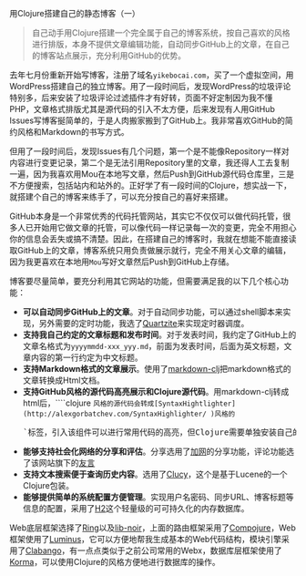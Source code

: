 用Clojure搭建自己的静态博客（一）

>自己动手用Clojure搭建一个完全属于自己的博客系统，按自己喜欢的风格进行排版，本身不提供文章编辑功能，自动同步GitHub上的文章，在自己的博客站点展示，充分利用GitHub的优势。

去年七月份重新开始写博客，注册了域名`yikebocai.com`，买了一个虚拟空间，用WordPress搭建自己的独立博客。用了一段时间后，发现WordPress的垃圾评论特别多，后来安装了垃圾评论过滤插件才有好转，页面不好定制因为我不懂PHP，文章格式排版尤其是源代码的引入不太方便，后来发现有人用GitHub Issues写博客挻简单的，于是人肉搬家搬到了GitHub上。我非常喜欢GitHub的简约风格和Markdown的书写方式。

但用了一段时间后，发现Issues有几个问题，第一个是不能像Repository一样对内容进行变更记录，第二个是无法引用Repository里的文章，我还得人工去复制一遍，因为我喜欢用Mou在本地写文章，然后Push到GitHub源代码仓库里，三是不方便搜索，包括站内和站外的。正好学了有一段时间的Clojure，想实战一下，就搭建个自己的博客来练手了，可以充分按自己的喜好来搭建。

GitHub本身是一个非常优秀的代码托管网站，其实它不仅仅可以做代码托管，很多人已开始用它做文章的托管，可以像代码一样记录每一次的变更，完全不用担心你的信息会丢失或搞不清楚。因此，在搭建自己的博客时，我就在想能不能直接读取GitHub上的文章，博客系统只用负责做展示就行，完全不用关心文章的编辑，因为我更喜欢在本地用`Mou`写好文章然后Push到GitHub上存储。

博客要尽量简单，要充分利用其它网站的功能，但需要满足我的以下几个核心功能：

* **可以自动同步GitHub上的文章**。对于自动同步功能，可以通过shell脚本来实现，另外需要的定时功能，我选了[Quartzite](http://clojurequartz.info/)来实现定时器调度。
* **支持我自己约定的文章标题和发布时间**。对于发表时间，我约定了GitHub上的文章名格式为`yyyymmdd-xxx_yyy.md`，前面为发表时间，后面为英文标题，文章内容的第一行约定为中文标题。
* **支持Markdown格式的文章展示**。使用了[markdown-clj](https://github.com/yogthos/markdown-clj)把markdown格式的文章转换成Html文档。
* **支持GitHub风格的源代码高亮展示和Clojure源代码**。用markdown-clj转成html后，````clojure `风格的源代码会转成[SyntaxHightlighter](http://alexgorbatchev.com/SyntaxHighlighter/ )风格的`<pre>`标签，引入该组件可以进行常用代码的高亮，但Clojure需要单独安装自己的[shClojureBrusher](https://github.com/sattvik/sh-clojure)。
* **能够支持社会化网络的分享和评估**。分享选用了[加网](http://www.jiathis.com/ )的分享功能，评论功能选了该网站旗下的[友言](
http://www.uyan.cc/)
* **支持文本搜索便于查询历史内容**。选用了[Clucy](https://github.com/weavejester/clucy)，这个是基于Lucene的一个Clojure包装。
* **能够提供简单的系统配置方便管理**。实现用户名密码、同步URL、博客标题等信息的配置，采用了[H2](http://www.h2database.com)这个轻量级的可可持久化的内存数据库。

Web底层框架选择了[Ring](https://github.com/ring-clojure/ring)以及[lib-noir](https://github.com/noir-clojure/lib-noir)，上面的路由框架采用了[Compojure](https://github.com/weavejester/compojure)，Web框架使用了[Luminus](http://www.luminusweb.net/)，它可以方便地帮我生成基本的Web代码结构，模块引擎采用了[Clabango](https://github.com/danlarkin/clabango)，有一点点类似于之前公司常用的Webx，数据库层框架使用了[Korma](http://sqlkorma.com/)，可以使用Clojure的风格方便地进行数据库的操作。


